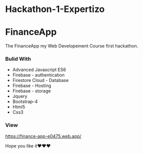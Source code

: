 # Hackathon-1-Expertizo
# FinanceApp
The FinanceApp my Web Developement Course first hackathon.

### Bulid With
- Advanced Javascript ES6
- Firebase - authentication
- Firestore Cloud - Database
- Firebase - Hosting 
- Firebase - storage
- Jquery
- Bootstrap-4
- Html5
- Css3 

### View
https://finance-app-e0475.web.app/

Hope you like it♥️♥️♥️
